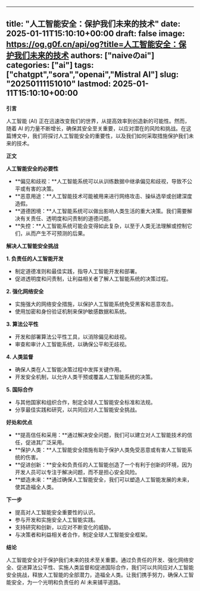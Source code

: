 
---
title: "人工智能安全：保护我们未来的技术"
date: 2025-01-11T15:10:10+00:00
draft: false
image: https://og.g0f.cn/api/og?title=人工智能安全：保护我们未来的技术
authors: ["naiveのai"]
categories: ["ai"]
tags: ["chatgpt","sora","openai","Mistral AI"]
slug: "20250111151010"
lastmod: 2025-01-11T15:10:10+00:00
---
**引言**

人工智能 (AI) 正在迅速改变我们的世界，从提高效率到创造新的可能性。然而，随着 AI 的力量不断增长，确保其安全至关重要，以应对潜在的风险和挑战。在这篇博文中，我们将探讨人工智能安全的重要性，以及我们如何采取措施保护我们未来的技术。

**正文**

**人工智能安全的必要性**

* **偏见和歧视：**人工智能系统可以从训练数据中继承偏见和歧视，导致不公平或有害的决策。
* **恶意用途：**人工智能技术可能被用来进行网络攻击、操纵选举或创建深度造假。
* **道德困境：**人工智能系统可以做出影响人类生活的重大决策。我们需要解决有关责任、透明度和问责制的道德问题。
* **失控：**人工智能系统可能会变得如此复杂，以至于人类无法理解或控制它们，从而产生不可预测的后果。

**解决人工智能安全挑战**

**1. 负责任的人工智能开发**

* 制定道德准则和最佳实践，指导人工智能开发和部署。
* 促进透明度和问责制，让利益相关者了解人工智能系统的决策过程。

**2. 强化网络安全**

* 实施强大的网络安全措施，以保护人工智能系统免受黑客和恶意攻击。
* 使用加密和身份验证机制来保护敏感数据和系统。

**3. 算法公平性**

* 开发和部署算法公平性工具，以消除偏见和歧视。
* 审查和审计人工智能系统，以确保公平和无歧视。

**4. 人类监督**

* 确保人类在人工智能决策过程中发挥关键作用。
* 开发安全机制，以允许人类干预或覆盖人工智能系统的决策。

**5. 国际合作**

* 与其他国家和组织合作，制定全球人工智能安全标准和法规。
* 分享最佳实践和研究，以共同应对人工智能安全挑战。

**好处和优点**

* **提高信任和采用：**通过解决安全问题，我们可以建立对人工智能技术的信任，促进其广泛采用。
* **保护人类：**人工智能安全措施有助于保护人类免受恶意或有害人工智能系统的伤害。
* **促进创新：**安全和负责任的人工智能创造了一个有利于创新的环境，因为开发人员可以专注于解决问题，而不是担心安全风险。
* **塑造未来：**通过确保人工智能安全，我们可以塑造人工智能发展的未来，使其造福全人类。

**下一步**

* 提高对人工智能安全重要性的认识。
* 参与开发和实施安全人工智能实践。
* 支持研究和创新，以应对不断变化的威胁。
* 与决策者和利益相关者合作，制定全球人工智能安全框架。

**结论**

人工智能安全对于保护我们未来的技术至关重要。通过负责任的开发、强化网络安全、促进算法公平性、实施人类监督和促进国际合作，我们可以共同应对人工智能安全挑战，释放人工智能的全部潜力，造福全人类。让我们携手努力，确保人工智能安全，为一个光明和负责任的 AI 未来铺平道路。